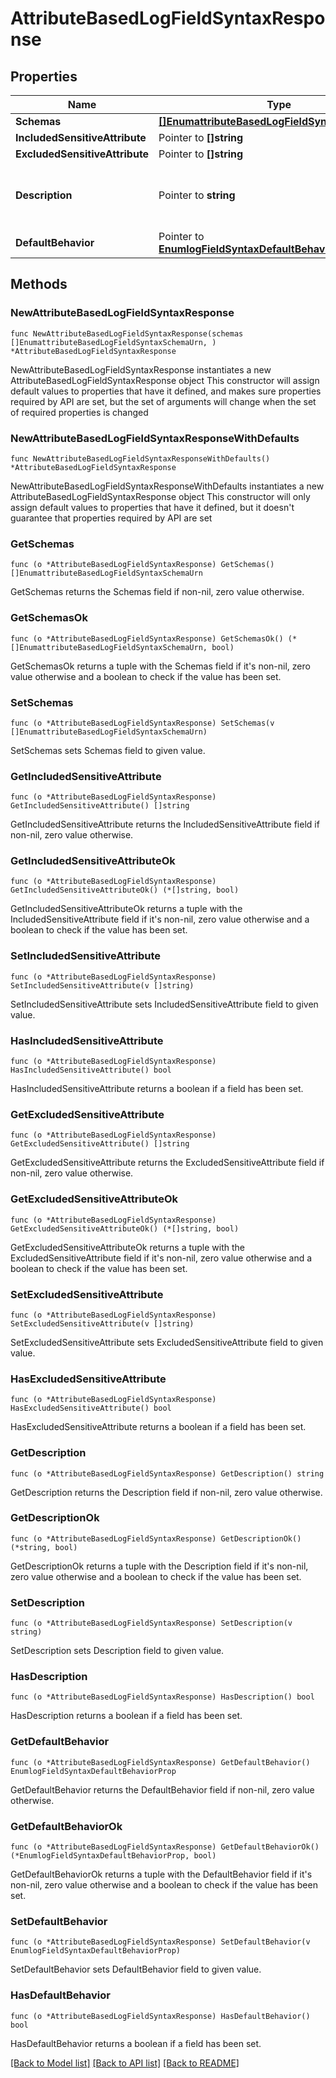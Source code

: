 # AttributeBasedLogFieldSyntaxResponse

## Properties

Name | Type | Description | Notes
------------ | ------------- | ------------- | -------------
**Schemas** | [**[]EnumattributeBasedLogFieldSyntaxSchemaUrn**](EnumattributeBasedLogFieldSyntaxSchemaUrn.md) |  | 
**IncludedSensitiveAttribute** | Pointer to **[]string** |  | [optional] 
**ExcludedSensitiveAttribute** | Pointer to **[]string** |  | [optional] 
**Description** | Pointer to **string** | A description for this Log Field Syntax | [optional] 
**DefaultBehavior** | Pointer to [**EnumlogFieldSyntaxDefaultBehaviorProp**](EnumlogFieldSyntaxDefaultBehaviorProp.md) |  | [optional] 

## Methods

### NewAttributeBasedLogFieldSyntaxResponse

`func NewAttributeBasedLogFieldSyntaxResponse(schemas []EnumattributeBasedLogFieldSyntaxSchemaUrn, ) *AttributeBasedLogFieldSyntaxResponse`

NewAttributeBasedLogFieldSyntaxResponse instantiates a new AttributeBasedLogFieldSyntaxResponse object
This constructor will assign default values to properties that have it defined,
and makes sure properties required by API are set, but the set of arguments
will change when the set of required properties is changed

### NewAttributeBasedLogFieldSyntaxResponseWithDefaults

`func NewAttributeBasedLogFieldSyntaxResponseWithDefaults() *AttributeBasedLogFieldSyntaxResponse`

NewAttributeBasedLogFieldSyntaxResponseWithDefaults instantiates a new AttributeBasedLogFieldSyntaxResponse object
This constructor will only assign default values to properties that have it defined,
but it doesn't guarantee that properties required by API are set

### GetSchemas

`func (o *AttributeBasedLogFieldSyntaxResponse) GetSchemas() []EnumattributeBasedLogFieldSyntaxSchemaUrn`

GetSchemas returns the Schemas field if non-nil, zero value otherwise.

### GetSchemasOk

`func (o *AttributeBasedLogFieldSyntaxResponse) GetSchemasOk() (*[]EnumattributeBasedLogFieldSyntaxSchemaUrn, bool)`

GetSchemasOk returns a tuple with the Schemas field if it's non-nil, zero value otherwise
and a boolean to check if the value has been set.

### SetSchemas

`func (o *AttributeBasedLogFieldSyntaxResponse) SetSchemas(v []EnumattributeBasedLogFieldSyntaxSchemaUrn)`

SetSchemas sets Schemas field to given value.


### GetIncludedSensitiveAttribute

`func (o *AttributeBasedLogFieldSyntaxResponse) GetIncludedSensitiveAttribute() []string`

GetIncludedSensitiveAttribute returns the IncludedSensitiveAttribute field if non-nil, zero value otherwise.

### GetIncludedSensitiveAttributeOk

`func (o *AttributeBasedLogFieldSyntaxResponse) GetIncludedSensitiveAttributeOk() (*[]string, bool)`

GetIncludedSensitiveAttributeOk returns a tuple with the IncludedSensitiveAttribute field if it's non-nil, zero value otherwise
and a boolean to check if the value has been set.

### SetIncludedSensitiveAttribute

`func (o *AttributeBasedLogFieldSyntaxResponse) SetIncludedSensitiveAttribute(v []string)`

SetIncludedSensitiveAttribute sets IncludedSensitiveAttribute field to given value.

### HasIncludedSensitiveAttribute

`func (o *AttributeBasedLogFieldSyntaxResponse) HasIncludedSensitiveAttribute() bool`

HasIncludedSensitiveAttribute returns a boolean if a field has been set.

### GetExcludedSensitiveAttribute

`func (o *AttributeBasedLogFieldSyntaxResponse) GetExcludedSensitiveAttribute() []string`

GetExcludedSensitiveAttribute returns the ExcludedSensitiveAttribute field if non-nil, zero value otherwise.

### GetExcludedSensitiveAttributeOk

`func (o *AttributeBasedLogFieldSyntaxResponse) GetExcludedSensitiveAttributeOk() (*[]string, bool)`

GetExcludedSensitiveAttributeOk returns a tuple with the ExcludedSensitiveAttribute field if it's non-nil, zero value otherwise
and a boolean to check if the value has been set.

### SetExcludedSensitiveAttribute

`func (o *AttributeBasedLogFieldSyntaxResponse) SetExcludedSensitiveAttribute(v []string)`

SetExcludedSensitiveAttribute sets ExcludedSensitiveAttribute field to given value.

### HasExcludedSensitiveAttribute

`func (o *AttributeBasedLogFieldSyntaxResponse) HasExcludedSensitiveAttribute() bool`

HasExcludedSensitiveAttribute returns a boolean if a field has been set.

### GetDescription

`func (o *AttributeBasedLogFieldSyntaxResponse) GetDescription() string`

GetDescription returns the Description field if non-nil, zero value otherwise.

### GetDescriptionOk

`func (o *AttributeBasedLogFieldSyntaxResponse) GetDescriptionOk() (*string, bool)`

GetDescriptionOk returns a tuple with the Description field if it's non-nil, zero value otherwise
and a boolean to check if the value has been set.

### SetDescription

`func (o *AttributeBasedLogFieldSyntaxResponse) SetDescription(v string)`

SetDescription sets Description field to given value.

### HasDescription

`func (o *AttributeBasedLogFieldSyntaxResponse) HasDescription() bool`

HasDescription returns a boolean if a field has been set.

### GetDefaultBehavior

`func (o *AttributeBasedLogFieldSyntaxResponse) GetDefaultBehavior() EnumlogFieldSyntaxDefaultBehaviorProp`

GetDefaultBehavior returns the DefaultBehavior field if non-nil, zero value otherwise.

### GetDefaultBehaviorOk

`func (o *AttributeBasedLogFieldSyntaxResponse) GetDefaultBehaviorOk() (*EnumlogFieldSyntaxDefaultBehaviorProp, bool)`

GetDefaultBehaviorOk returns a tuple with the DefaultBehavior field if it's non-nil, zero value otherwise
and a boolean to check if the value has been set.

### SetDefaultBehavior

`func (o *AttributeBasedLogFieldSyntaxResponse) SetDefaultBehavior(v EnumlogFieldSyntaxDefaultBehaviorProp)`

SetDefaultBehavior sets DefaultBehavior field to given value.

### HasDefaultBehavior

`func (o *AttributeBasedLogFieldSyntaxResponse) HasDefaultBehavior() bool`

HasDefaultBehavior returns a boolean if a field has been set.


[[Back to Model list]](../README.md#documentation-for-models) [[Back to API list]](../README.md#documentation-for-api-endpoints) [[Back to README]](../README.md)


